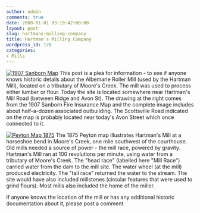 ```yaml
---
author: admin
comments: true
date: 2008-01-01 03:19:42+00:00
layout: post
slug: hartmans-milling-company
title: Hartman's Milling Company
wordpress_id: 178
categories:
- Mills
---
```


[![1907 Sanborn Map](http://www.locohistory.org/blog/wp-content/uploads/2007/12/hartmansmill.jpg)](http://www.locohistory.org/blog/?attachment_id=179) This post is a plea for information - to see if anyone knows historic details about the Albemarle Roller Mill (used by the Hartman Mill), located on a tributary of Moore's Creek.  The mill was used to process either lumber  or flour. Today the site is located somewhere near Hartman's Mill Road (between Ridge and Avon St). The drawing at the right comes from the 1907 Sanborn Fire Insurance Map and the complete image includes about half-a-dozen associated outbuilding. The Scottsville Road indicated on the map is probably located near today's Avon Street which once connected to it.

[![Peyton Map 1875](http://www.locohistory.org/blog/wp-content/uploads/2007/12/hartman1875.jpg)](http://www.locohistory.org/blog//?attachment_id=181) The 1875 Peyton map illustrates Hartman's Mill at a horseshoe bend in Moore's Creek, one mile southwest of the courthouse. Old mills needed a source of power - the mill race, powered by gravity. Hartman's Mill ran at 100 revolutions per minute, using water from a tributary of Moore's Creek. The "head race" (labelled here "Mill Race") carried water from the dam to the mill site. The water wheel (at the mill) produced electricity. The "tail race" returned the water to the stream. The site would have also included millstones (circular features that were used to grind flours). Most mills also included the home of the miller.

If anyone knows the location of the mill or has any additional historic documentation about it, please post a comment.
